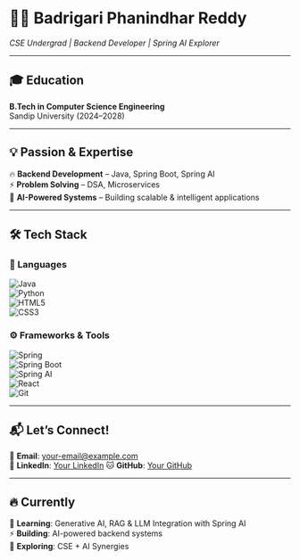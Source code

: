 # 👨‍💻 Badrigari Phanindhar Reddy  
*CSE Undergrad | Backend Developer | Spring AI Explorer*  

---

## 🎓 Education  
**B.Tech in Computer Science Engineering**  
Sandip University (2024–2028)  

---

## 💡 Passion & Expertise  
🔥 **Backend Development** – Java, Spring Boot, Spring AI  
⚡ **Problem Solving** – DSA, Microservices  
🚀 **AI-Powered Systems** – Building scalable & intelligent applications  

---

## 🛠️ Tech Stack  

### 📜 Languages  
![Java](https://img.shields.io/badge/Java-%23ED8B00.svg?style=for-the-badge&logo=java&logoColor=white)  
![Python](https://img.shields.io/badge/Python-%233776AB.svg?style=for-the-badge&logo=python&logoColor=white)  
![HTML5](https://img.shields.io/badge/HTML5-%23E34F26.svg?style=for-the-badge&logo=html5&logoColor=white)  
![CSS3](https://img.shields.io/badge/CSS3-%231572B6.svg?style=for-the-badge&logo=css3&logoColor=white)  

### ⚙️ Frameworks & Tools  
![Spring](https://img.shields.io/badge/Spring-6DB33F?style=for-the-badge&logo=spring&logoColor=white)  
![Spring Boot](https://img.shields.io/badge/Spring_Boot-6DB33F?style=for-the-badge&logo=spring-boot&logoColor=white)  
![Spring AI](https://img.shields.io/badge/Spring_AI-00A86B?style=for-the-badge&logo=spring&logoColor=white)  
![React](https://img.shields.io/badge/React-20232A?style=for-the-badge&logo=react&logoColor=61DAFB)  
![Git](https://img.shields.io/badge/Git-%23F05033.svg?style=for-the-badge&logo=git&logoColor=white)  

---

## 📬 Let’s Connect!  
📧 **Email**: [your-email@example.com](badrigariphanindharreddy@gmail.com)  
🔗 **LinkedIn**: [Your LinkedIn]([https://www.linkedin.com](https://www.linkedin.com/in/badrigari-phanindhar-reddy-a78113373/)/)  
🐱 **GitHub**: [Your GitHub]([https://github.com/](https://github.com/badrigariphanindharreddy-code/badrigariphanindharreddy-code/))  

---

## 🔥 Currently  
📖 **Learning**: Generative AI, RAG & LLM Integration with Spring AI  
⚡ **Building**: AI-powered backend systems  
🧠 **Exploring**: CSE + AI Synergies  
